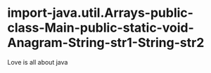 # import-java.util.Arrays-public-class-Main-public-static-void-Anagram-String-str1-String-str2
Love is all about java
